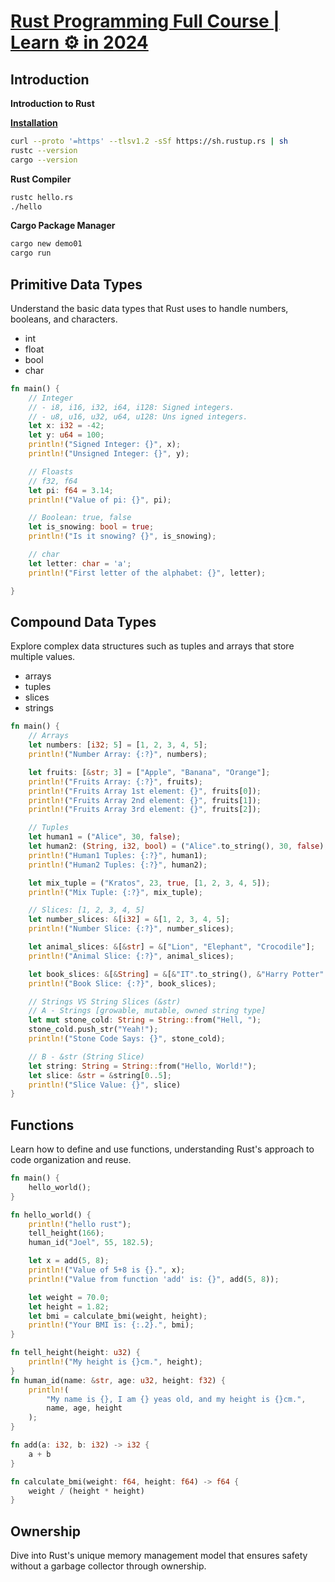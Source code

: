 # [Rust Programming Full Course | Learn ⚙️ in 2024](https://www.youtube.com/watch?v=rQ_J9WH6CGk&t)

## Introduction
**Introduction to Rust**

**[Installation](https://www.rust-lang.org/learn/get-started)**
```sh
curl --proto '=https' --tlsv1.2 -sSf https://sh.rustup.rs | sh
rustc --version
cargo --version
```

**Rust Compiler**
```sh
rustc hello.rs
./hello
```

**Cargo Package Manager**
```sh
cargo new demo01
cargo run
```
## Primitive Data Types
Understand the basic data types that Rust uses to handle numbers, booleans, and characters.

- int
- float
- bool
- char

```rs
fn main() {
    // Integer
    // - i8, i16, i32, i64, i128: Signed integers.
    // - u8, u16, u32, u64, u128: Uns igned integers.    
    let x: i32 = -42;
    let y: u64 = 100;
    println!("Signed Integer: {}", x);
    println!("Unsigned Integer: {}", y);

    // Floasts 
    // f32, f64
    let pi: f64 = 3.14;
    println!("Value of pi: {}", pi);

    // Boolean: true, false
    let is_snowing: bool = true;
    println!("Is it snowing? {}", is_snowing);

    // char
    let letter: char = 'a';
    println!("First letter of the alphabet: {}", letter);

}
```    

## Compound Data Types 
Explore complex data structures such as tuples and arrays that store multiple values.

- arrays
- tuples
- slices
- strings

```rs
fn main() {
    // Arrays
    let numbers: [i32; 5] = [1, 2, 3, 4, 5];
    println!("Number Array: {:?}", numbers);

    let fruits: [&str; 3] = ["Apple", "Banana", "Orange"];
    println!("Fruits Array: {:?}", fruits);
    println!("Fruits Array 1st element: {}", fruits[0]);
    println!("Fruits Array 2nd element: {}", fruits[1]);
    println!("Fruits Array 3rd element: {}", fruits[2]);

    // Tuples
    let human1 = ("Alice", 30, false);
    let human2: (String, i32, bool) = ("Alice".to_string(), 30, false);
    println!("Human1 Tuples: {:?}", human1);
    println!("Human2 Tuples: {:?}", human2);

    let mix_tuple = ("Kratos", 23, true, [1, 2, 3, 4, 5]);
    println!("Mix Tuple: {:?}", mix_tuple);

    // Slices: [1, 2, 3, 4, 5]
    let number_slices: &[i32] = &[1, 2, 3, 4, 5];
    println!("Number Slice: {:?}", number_slices);

    let animal_slices: &[&str] = &["Lion", "Elephant", "Crocodile"];
    println!("Animal Slice: {:?}", animal_slices);

    let book_slices: &[&String] = &[&"IT".to_string(), &"Harry Potter".to_string(), &"ZEN".to_string()];
    println!("Book Slice: {:?}", book_slices);

    // Strings VS String Slices (&str)
    // A - Strings [growable, mutable, owned string type]
    let mut stone_cold: String = String::from("Hell, ");
    stone_cold.push_str("Yeah!");
    println!("Stone Code Says: {}", stone_cold);

    // B - &str (String Slice)
    let string: String = String::from("Hello, World!");
    let slice: &str = &string[0..5];
    println!("Slice Value: {}", slice)
}
```

## Functions
Learn how to define and use functions, understanding Rust's approach to code organization and reuse.

```rs
fn main() {
    hello_world();
}

fn hello_world() {
    println!("hello rust");
    tell_height(166);
    human_id("Joel", 55, 182.5);

    let x = add(5, 8);
    println!("Value of 5+8 is {}.", x);
    println!("Value from function 'add' is: {}", add(5, 8));

    let weight = 70.0;
    let height = 1.82;
    let bmi = calculate_bmi(weight, height);
    println!("Your BMI is: {:.2}.", bmi);
}

fn tell_height(height: u32) {
    println!("My height is {}cm.", height);
}
fn human_id(name: &str, age: u32, height: f32) {
    println!(
        "My name is {}, I am {} yeas old, and my height is {}cm.",
        name, age, height
    );
}

fn add(a: i32, b: i32) -> i32 {
    a + b
}

fn calculate_bmi(weight: f64, height: f64) -> f64 {
    weight / (height * height)
}

```
## Ownership 
Dive into Rust's unique memory management model that ensures safety without a garbage collector through ownership.

